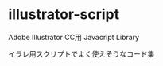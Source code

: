 illustrator-script
==================

Adobe Illustrator CC用 Javacript Library

イラレ用スクリプトでよく使えそうなコード集
